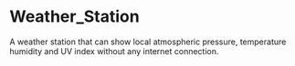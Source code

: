 # Weather_Station
A weather station that can show local atmospheric pressure, temperature humidity and UV index without any internet connection.
